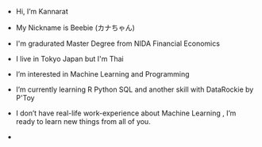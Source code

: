 - Hi, I’m Kannarat 
- My Nickname is Beebie (カナちゃん)
- I'm gradurated Master Degree from NIDA Financial Economics 
- I live in Tokyo Japan but I'm Thai
- I’m interested in Machine Learning and Programming
- I’m currently learning R Python SQL and another skill with DataRockie by P'Toy
- I don’t have real-life work-experience about Machine Learning , I’m ready to learn new things from all of you.

- 


<!---
Kanabee/Kanabee is a ✨ special ✨ repository because its `README.md` (this file) appears on your GitHub profile.
You can click the Preview link to take a look at your changes.
--->
